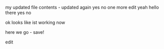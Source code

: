 my updated file contents - updated again
yes no one more edit yeah hello there
yes
no

ok looks like ist working now

here we go - save!

edit